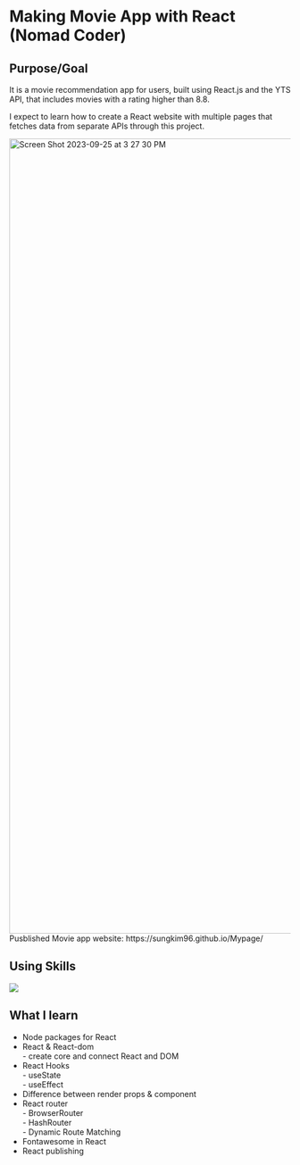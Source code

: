 # Making Movie App with React (Nomad Coder)
<h2>Purpose/Goal</h2>
<p>It is a movie recommendation app for users, built using React.js and the YTS API, that includes movies with a rating higher than 8.8. </p> 
<p>I expect to learn how to create a React website with multiple pages that fetches data from separate APIs through this project.</p>
 <img width="1425" alt="Screen Shot 2023-09-25 at 3 27 30 PM" src="https://github.com/SungKim96/React.JS_NomadCoder/assets/120751395/3c82a95f-bccb-4e05-8482-2cd93f7d6581"> <br/>
Pusblished Movie app website: https://sungkim96.github.io/Mypage/ <br/>
<h2>Using Skills</h2>
<div><img src="https://img.shields.io/badge/React-61DAFB?style=flat-square&logo=React&logoColor=skyblue"/></div>
<h2>What I learn</h2>
<ul>
 <li>Node packages for React </li>
 <li>React & React-dom</li>
 <span>- create core and connect React and DOM</span>
 <li>React Hooks</li>
 <span>- useState </span> <br/>
 <span>- useEffect </span>
 <li>Difference between render props & component</li>
 <li>React router</li>
 <span>- BrowserRouter</span> <br/>
 <span>- HashRouter</span> <br/>
 <span>- Dynamic Route Matching</span> <br/>
 <li>Fontawesome in React</li>
<li>React publishing</li>
</ul>

